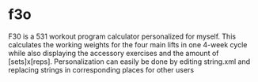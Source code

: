 f3o
===
F30 is a 531 workout program calculator personalized for myself. This calculates the working weights for the four main lifts
in one 4-week cycle while also displaying the accessory exercises and the amount of [sets]x[reps]. Personalization can easily
be done by editing string.xml and replacing strings in corresponding places for other users
